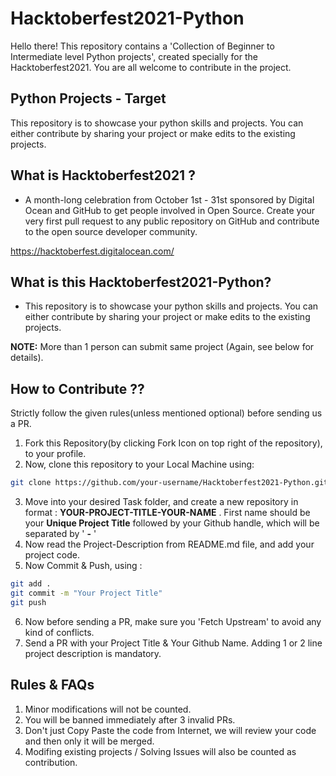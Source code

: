 # Hacktoberfest2021-Python
Hello there!
This repository contains a 'Collection of Beginner to Intermediate level Python projects', created specially for the Hacktoberfest2021. You are all welcome to contribute in the project. 

## Python Projects - Target
This repository is to showcase your python skills and projects. You can either contribute by sharing your project or make edits to the existing projects.

## What is Hacktoberfest2021 ?

- A month-long celebration from October 1st - 31st sponsored by Digital Ocean and GitHub to get people involved in Open Source. Create your very first pull request to any public repository on GitHub and contribute to the open source developer community.

https://hacktoberfest.digitalocean.com/

## What is this Hacktoberfest2021-Python?

- This repository is to showcase your python skills and projects. You can either contribute by sharing your project or make edits to the existing projects.


**NOTE:** More than 1 person can submit same project (Again, see below for details).

## How to Contribute ??

Strictly follow the given rules(unless mentioned optional) before sending us a PR.

1. Fork this Repository(by clicking Fork Icon on top right of the repository), to your profile.
2. Now, clone this repository to your Local Machine using:
``` bash
git clone https://github.com/your-username/Hacktoberfest2021-Python.git

```
3. Move into your desired Task folder, and create a new repository in format : **YOUR-PROJECT-TITLE-YOUR-NAME** . First name should be your **Unique Project Title** followed by your Github handle, which will be separated by ' **-** ' 
4. Now read the Project-Description from README.md file, and add your project code.
5. Now Commit & Push, using :
``` bash
git add .
git commit -m "Your Project Title"
git push 
```
6. Now before sending a PR, make sure you 'Fetch Upstream' to avoid any kind of conflicts.
7. Send a PR with your Project Title & Your Github Name. Adding 1 or 2 line project description is mandatory.


## Rules & FAQs

1. Minor modifications will not be counted.
2. You will be banned immediately after 3 invalid PRs.
3. Don't just Copy Paste the code from Internet, we will review your code and then only it will be merged.
4. Modifing existing projects / Solving Issues will also be counted as contribution.
